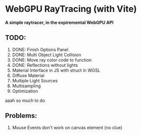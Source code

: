 # **WebGPU RayTracing (with Vite)**

**A simple raytracer, in the expiremental WebGPU API**

## TODO:

1. DONE: Finish Options Panel
2. DONE: Multi Object Light Collision
3. DONE: Move ray color code to function
4. DONE: Reflections without lights
5. Material Interface in JS with struct in WGSL
6. Diffuse Material
7. Multiple Light Sources
8. Multisampling
9. Optimization

aaah so much to do

## Problems:

1. Mouse Events don't work on canvas element (no clue)
